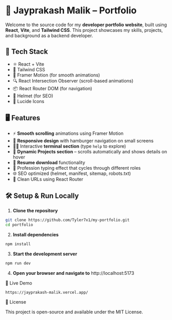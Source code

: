 # 🚀 Jayprakash Malik – Portfolio

Welcome to the source code for my **developer portfolio website**, built using **React**, **Vite**, and **Tailwind CSS**. This project showcases my skills, projects, and background as a backend developer.

## 🧰 Tech Stack

- ⚛️ React + Vite
- 💨 Tailwind CSS
- 🎥 Framer Motion (for smooth animations)
- 🔍 React Intersection Observer (scroll-based animations)
- 📦 React Router DOM (for navigation)
- 📄 Helmet (for SEO)
- 🎨 Lucide Icons

## 🖥️ Features

- ⚡ **Smooth scrolling** animations using Framer Motion
- 📱 **Responsive design** with hamburger navigation on small screens
- 👨‍💻 Interactive **terminal section** (type `help` to explore)
- 📂 **Dynamic Projects section** – scrolls automatically and shows details on hover
- 📄 **Resume download** functionality
- 🧠 Profession typing effect that cycles through different roles
- 🌐 SEO optimized (helmet, manifest, sitemap, robots.txt)
- 🔗 Clean URLs using React Router

## 🛠️ Setup & Run Locally

1. **Clone the repository**

```bash
git clone https://github.com/Tyler7x1/my-portfolio.git
cd portfolio
```

2. **Install dependencies**

```bash
npm install
```

3. **Start the development server**

```bash
npm run dev
```

4. **Open your browser and navigate to** http://localhost:5173

🔗 Live Demo

    https://jayprakash-malik.vercel.app/

📄 License

This project is open-source and available under the MIT License.